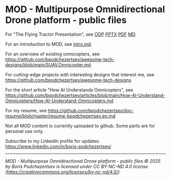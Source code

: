 MOD - Multipurpose Omnidirectional Drone platform - public files
================================================================

For "The Flying Tractor Presentation", see [ODP](FlyingTractorPresentation.odp) [PPTX](FlyingTractorPresentation.pptx) [PDF](FlyingTractorPresentation.pdf) [MD](FlyingTractorPresentation.md).

For an introduction to MOD, see [intro.md](intro.md).

For an overview of existing omnicopters, see <https://github.com/bpodchezertsev/awesome-tech-designs/blob/main/SUAV.Omnicopter.md>

For cutting-edge projects with interesting designs that interest me, see <https://github.com/bpodchezertsev/awesome-tech-designs>

For the short article "How AI Understands Omnicopters", see <https://github.com/bpodchezertsev/articles/blob/main/How-AI-Understand-Omnicopters/How-AI-Understand-Omnicopters.md>

For my resume, see <https://github.com/bpodchezertsev/doc-resume/blob/master/resume-bpodchezertsev.en.md>

Not all MOD content is currently uploaded to github. Some parts are for personal use only.

Subscribe to my LinkedIn profile for updates: https://www.linkedin.com/in/boris-podchezertsev/

---
*MOD - Multipurpose Omnidirectional Drone platform - public files © 2025 by Boris Podchezertsev is licensed under CC BY-NC-ND 4.0 license
(https://creativecommons.org/licenses/by-nc-nd/4.0/)*
